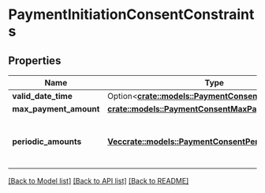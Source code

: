 # PaymentInitiationConsentConstraints

## Properties

Name | Type | Description | Notes
------------ | ------------- | ------------- | -------------
**valid_date_time** | Option<[**crate::models::PaymentConsentValidDateTime**](PaymentConsentValidDateTime.md)> |  | [optional]
**max_payment_amount** | [**crate::models::PaymentConsentMaxPaymentAmount**](PaymentConsentMaxPaymentAmount.md) |  | 
**periodic_amounts** | [**Vec<crate::models::PaymentConsentPeriodicAmount>**](PaymentConsentPeriodicAmount.md) | A list of amount limitations per period of time. | 

[[Back to Model list]](../README.md#documentation-for-models) [[Back to API list]](../README.md#documentation-for-api-endpoints) [[Back to README]](../README.md)


